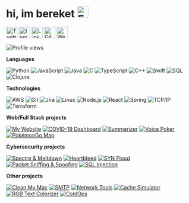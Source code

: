 # hi, im bereket <a href="https://www.facebook.com/artuurs.smirnovs" target="_blank"><img src="https://raw.githubusercontent.com/arturssmirnovs/arturssmirnovs/master/fb.png" alt="Facebook" width="30"></a>
<a href="https://twitter.com/artuurssmirnovs" target="_blank"><img src="https://raw.githubusercontent.com/arturssmirnovs/arturssmirnovs/master/tw.png" alt="Twitter" width="30"></a>
<a href="https://www.instagram.com/arturssmirnovs/" target="_blank"><img src="https://raw.githubusercontent.com/arturssmirnovs/arturssmirnovs/master/ig.png" alt="Instagram" width="30"></a>
<a href="https://www.linkedin.com/in/art%C5%ABrs-smirnovs-b6399275/" target="_blank"><img src="https://raw.githubusercontent.com/arturssmirnovs/arturssmirnovs/master/in.png" alt="LinkedIn" width="30"></a>
<a href="https://github.com/arturssmirnovs" target="_blank"><img src="https://raw.githubusercontent.com/arturssmirnovs/arturssmirnovs/master/git.png" alt="GitHub" width="30"></a>
<a href="https://arturio.dev/" target="_blank"><img src="https://raw.githubusercontent.com/arturssmirnovs/arturssmirnovs/master/www.png" alt="Website" width="30"></a>

![Profile views](https://gpvc.arturio.dev/arturssmirnovs?v=3)

**Languages**

![Python](https://img.shields.io/badge/-Python-000?style=flat&logo=python)
![JavaScript](https://img.shields.io/badge/-JavaScript-000?style=flat&logo=javascript)
![Java](https://img.shields.io/badge/-Java-000?style=flat&logo=Java&logoColor=007396)
![C](https://img.shields.io/badge/-C-000?style=flat&logo=C)
![TypeScript](https://img.shields.io/badge/-TypeScript-000?style=flat&logo=typescript&logoColor=007ACC)
![C++](https://img.shields.io/badge/-C++-000?style=flat&logo=C%2B%2B&logoColor=00599C)
![Swift](https://img.shields.io/badge/-Swift-000?style=flat&logo=Swift)
![SQL](https://img.shields.io/badge/-SQL-000?style=flat&logo=MySQL)
![Clojure](https://img.shields.io/badge/-Clojure-000?style=flat&logo=Clojure)

**Technologies**

![AWS](https://img.shields.io/badge/-AWS-000?style=flat&logo=Amazon-AWS&logoColor=FF9900)
![Git](https://img.shields.io/badge/-Git-000?style=flat&logo=git&logoColor=F05032)
![Jira](https://img.shields.io/badge/-Jira-000?style=flat&logo=jira-software&logoColor=fff)
![Linux](https://img.shields.io/badge/-Linux-000?style=flat&logo=linux&logoColor=FCC624)
![Node.js](https://img.shields.io/badge/-Node.js-000?style=flat&logo=node.js&logoColor=339933)
![React](https://img.shields.io/badge/-React-000?style=flat&logo=React&logoColor=61DAFB)
![Spring](https://img.shields.io/badge/-Spring-000?style=flat&logo=spring&logoColor=6DB33F)
![TCP/IP](https://img.shields.io/badge/-TCP/IP-000?style=flat&logo=cisco&logoColor=fff)
![Terraform](https://img.shields.io/badge/-Terraform-000?style=flat&logo=Terraform&logoColor=623CE4)
<!-- wi*quL3fcV -->

**Web/Full Stack projects**

[![My Website](https://img.shields.io/badge/-🧬&nbsp;My&nbsp;Website-000?style=flat)](https://github.com/adamalston/v2)
[![COVID-19 Dashboard](https://img.shields.io/badge/-🦠&nbsp;COVID&#8209;19&nbsp;Dashboard-000?style=flat)](https://github.com/adamalston/COVID-19-Dashboard)
[![Summarizer](https://img.shields.io/badge/-Summarizer-000?style=flat&logo=read-the-docs&logoColor=21c1fc)](https://github.com/adamalston/Summarizer)
[![Voice Poker](https://img.shields.io/badge/-Voice&nbsp;Poker-000?style=flat&logo=audiomack&logoColor=eb3f8b)](https://github.com/adamalston/Poker)
[![PokémonGo Map](https://img.shields.io/badge/-PokémonGo&nbsp;Map-000?style=flat&logo=openstreetmap&logoColor=f5c529)](https://github.com/adamalston/PokemonGo-Map)

**Cybersecurity projects**

[![Spectre & Meltdown](https://img.shields.io/badge/-Spectre&nbsp;&&nbsp;Meltdown-000?style=flat&logo=Ghostery&logoColor=5ec4ef)](https://github.com/adamalston/Meltdown-Spectre)
[![Heartbleed](https://img.shields.io/badge/-🩸&nbsp;Heartbleed-000?style=flat)](https://github.com/adamalston/Heartbleed)
[![SYN Flood](https://img.shields.io/badge/-SYN&nbsp;Flood-000?style=flat&logo=flood&logoColor=5af)](https://github.com/adamalston/SYN-Flood)
[![Packet Sniffing & Spoofing](https://img.shields.io/badge/-Packet&nbsp;Sniffing&nbsp;&&nbsp;Spoofing-000?style=flat&logo=parity-substrate&logoColor=0f0)](https://github.com/adamalston/Packet-Sniffing-and-Spoofing)
[![SQL Injection](https://img.shields.io/badge/-💉&nbsp;SQL&nbsp;Injection-000?style=flat)](https://github.com/adamalston/SQL-Injection)

**Other projects**

[![Clean My Mac](https://img.shields.io/badge/-🧼&nbsp;&nbsp;Clean&nbsp;My&nbsp;Mac-000?style=flat)](https://github.com/adamalston/Clean-My-Mac)
[![SMTP](https://img.shields.io/badge/-SMTP-000?style=flat&logo=mail.ru&logoColor=f7c339)](https://github.com/adamalston/SMTP)
[![Network Tools](https://img.shields.io/badge/-Network&nbsp;Tools-000?style=flat&logo=eclipse-mosquitto&logoColor=4cacfc)](https://github.com/adamalston/Network-Tools)
[![Cache Simulator](https://img.shields.io/badge/-Cache&nbsp;Simulator-000?style=flat&logo=retropie&logoColor=ddd)](https://github.com/adamalston/CacheSimulator)
[![RGB Text Colorizer](https://img.shields.io/badge/-🌈&nbsp;&nbsp;RGB&nbsp;Text&nbsp;Colorizer-000?style=flat)](https://github.com/adamalston/rgbTextColorizer)
[![ColdOps](https://img.shields.io/badge/-🧊&nbsp;ColdOps-000?style=flat)](https://github.com/adamalston/ColdOps)
